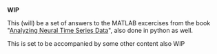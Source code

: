 **WIP**

This (will) be a set of answers to the MATLAB excercises from the book "[Analyzing Neural Time Series Data](https://direct.mit.edu/books/monograph/4013/Analyzing-Neural-Time-Series-DataTheory-and)", also done in python as well.

This is set to be accompanied by some other content also WIP
